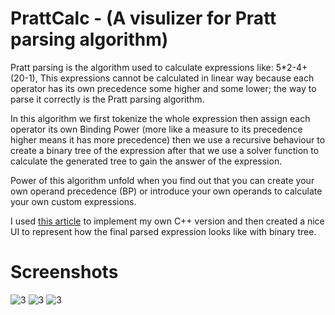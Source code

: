 # PrattCalc - (A visulizer for Pratt parsing algorithm)
Pratt parsing is the algorithm used to calculate expressions like: 5*2-4+(20-1),
This expressions cannot be calculated in linear way because each operator has its own precedence some higher and some lower;
the way to parse it correctly is the Pratt parsing algorithm.

In this algorithm we first tokenize the whole expression then assign each operator its own Binding Power (more like a measure to its precedence higher means it has more precedence)
then we use a recursive behaviour to create a binary tree of the expression after that we use a solver function to calculate the generated tree to gain the answer of the expression.

Power of this algorithm unfold when you find out that you can create your own operand precedence (BP) or introduce your own operands to calculate your own custom expressions.

I used [this article](https://matklad.github.io/2020/04/13/simple-but-powerful-pratt-parsing.html) to implement my own C++ version and then created a nice UI to represent how the final parsed expression looks like with binary tree.


# Screenshots
![3](https://github.com/user-attachments/assets/4b5b986f-86dd-43a9-a95d-6c95256afb67)
![3](https://github.com/user-attachments/assets/3335849f-fab2-46cc-bb15-2d030898a87a)
![3](https://github.com/user-attachments/assets/abf4bb1f-f47b-4091-9b30-3149f8355b94)
